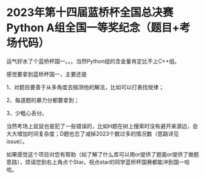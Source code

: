 # 2023年第十四届蓝桥杯全国总决赛 Python A组全国一等奖纪念（题目+考场代码）

运气好水了个蓝桥杯国一。。。当然Python组的含金量肯定比不上C++组。

感觉要拿到蓝桥杯国一，主要还是

1、对题目要善于从多角度去揣测他的解法，比如可以打表找规律；

2、每道题的暴力分都要拿到；

3、少粗心丢分。

当然考场上鼠鼠也是犯了一些错误的，比如H题在树上搜索时没有避开来源边，会大大增加时间复杂度；D题也忘了减掉2023个数过多的情况数（思路详见issue）。

如果感觉这个项目对您有帮助（如了解了什么库可以用or提供了题面or提供了做题思路），烦请您到右上角点个Star。祝点star的同学蓝桥杯国赛都能冲到国一哈哈。

